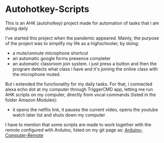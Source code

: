 # Autohotkey-Scripts
This is an AHK (autohotkey) project made for automation of tasks that i am doing daily

I've started this project when the pandemic appeared. Mainly, the purpose of the project was to simplify my life as a highschooler, by doing:
- a mute/unmute microphone shortcut
- an automatic google forms presence completer
- an automatic classroom join system. i just press a button and then the program detects what class i have and it's joining the online class with the microphone muted.

But i extended the functionality for my daily tasks. For that, i connected alexa echo dot at my computer through TriggerCMD app, letting me run AHK scripts on my computer, directly from vocal commands (listed in the folder Amazon Modules):
- it opens the netflix link, it pauses the current video, opens the youtube watch later list and shuts down my computer

I have to mention that some scripts are made to work together with the remote configured with Arduino, listed on my git page as: [Arduino-Computer-Remote](https://github.com/MihaiMalos/Arduino-Computer-Remote)
